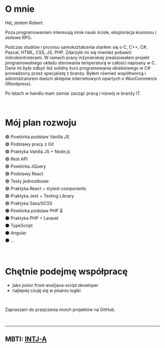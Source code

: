 # O mnie

Hej, jestem Robert. 

Poza programowaniem interesują mnie nauki ścisłe, eksploracja kosmosu i stołowe RPG.

Podczas studiów i procesu samokształcenia otarłem się o C, C++, C#, Pascal, HTML, CSS, JS, PHP. Zdarzyło mi się również pobawić mikrokontrolerami. W ramach pracy inżynierskiej zrealizowałem projekt programowalnego układu sterowania temperaturą w całości napisany w C. Dane mi było odbyć też solidny kurs programowania obiektowego w C# prowadzony przez specjalistę z branży. Byłem również współtwórcą i administratorem dwóch sklepów internetowych opartych o WooCommerce (Wordpress).  

Po latach w handlu mam zamiar zacząć pracę i rozwój w branży IT.

<br>

# Mój plan rozwoju

🟢 Powtórka podstaw Vanilla JS  
🟢 Podstawy pracy z Git  
🟢 Praktyka Vanilla JS + Node.js  
🟢 Rest API  
🟢 Powtórka JQuery  
🟢 Podstawy React  
🟢 Testy jednostkowe  
🟢 Praktyka React + styled-components  
🟢 Praktyka Jest + Testing Library  
🟢 Praktyka Sass/SCSS  
🟠 Powtórka podstaw PHP ⏳  
⚫ Praktyka PHP + Laravel  
⚫ TypeScript  
⚫ Angular  
⚫ ...  

<br>

# Chętnie podejmę współpracę 

- jako junior front-end/java-script developer 
- najlepiej czuję się w pisaniu logiki  

<br>

Zapraszam do przejrzenia moich projektów na GitHub.

<br>

***

## MBTI: [INTJ-A](https://www.16personalities.com/pl/osobowosc-intj)

